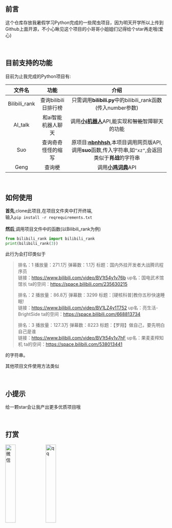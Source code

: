 ## 前言 

这个仓库存放我暑假学习Python完成的一些爬虫项目，因为明天开学所以上传到Github上面开源，不小心瞅见这个项目的小哥哥小姐姐们记得给个star再走哦(爱心)


<br>

## 目前支持的功能

目前为止我完成的Python项目有:

| 文件名 | 功能 | 介绍 |
|:---:|:--:|:--:|
|Bilibili_rank|查询bilibili日排行榜|只需调用**bilibili.py**中的bilibili_rank函数(传入number参数)|
|AI_talk|和ai智能机器人聊天|调用[**小i机器人**](http://i.xiaoi.com/)API,能实现和<del>智能</del>智障聊天的功能|
|Suo|查询奇奇怪怪的缩写|原项目:**[nbnhhsh](https://github.com/itorr/nbnhhsh)**,本项目调用网页版API,调用**suo**函数,传入字符串,如```"xz"```,会返回类似于**肖战**的字符串|
|Geng|查询梗|调用[**小鸡词典**](https://jikipedia.com/)API|


<br>

## 如何使用

**首先**,clone此项目,在项目文件夹中打开终端,<br>输入```pip install -r reqrequirements.txt ```
<br><br>**然后**,调用项目文件中的函数(以Bilibili_rank为例)

```python
from bilibili_rank import bilibili_rank
print(bilibili_rank(3))
```

此行为会打印类似于

>  排名：1  播放量：271.1万  弹幕数：1.1万 
> 标题：国内外挂开发者大战腾讯程序员   
> 链接：https://www.bilibili.com/video/BV1t54y1v76b 
> up名：国电武术馆馆长  ta的空间：https://space.bilibili.com/235630215 
>
> 排名：2  播放量：86.8万  弹幕数：3299 
> 标题：[硬核科普]教你五秒快速睡眠!   
> 链接：https://www.bilibili.com/video/BV1LZ4y1T752 
> up名：亮生活-BrightSide  ta的空间：https://space.bilibili.com/668813734 
>
> 排名：3  播放量：127.3万  弹幕数：8223 
> 标题：【罗翔】做自己，要先明白自己是谁   
> 链接：https://www.bilibili.com/video/BV1t54y1v7hF 
> up名：果麦麦榨知机  ta的空间：https://space.bilibili.com/538013441

的字符串。



其他项目文件使用方法类似

<br>

##  小提示

给一颗star会让我产出更多优质项目哦

<br>

## 打赏

<img src="https://s1.ax1x.com/2020/08/30/dqWs8f.md.png" alt="微信" width=25% style=";float:left">

<img src="https://s1.ax1x.com/2020/08/30/dqWzPx.jpg" alt="qq" width=25% style="float:left">
